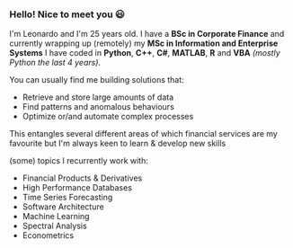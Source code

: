 ### Hello! Nice to meet you 😃

I'm Leonardo and I'm 25 years old. I have a **BSc in Corporate Finance** and currently wrapping up (remotely) my **MSc in Information and Enterprise Systems**
I have coded in **Python**, **C++**, **C#**, **MATLAB**, **R** and **VBA** *(mostly Python the last 4 years)*.

You can usually find me building solutions that:
* Retrieve and store large amounts of data
* Find patterns and anomalous behaviours
* Optimize or/and automate complex processes

This entangles several different areas of which financial services are my favourite but I'm always keen to learn & develop new skills

(some) topics I recurrently work with:
* Financial Products & Derivatives
* High Performance Databases
* Time Series Forecasting
* Software Architecture
* Machine Learning
* Spectral Analysis
* Econometrics

